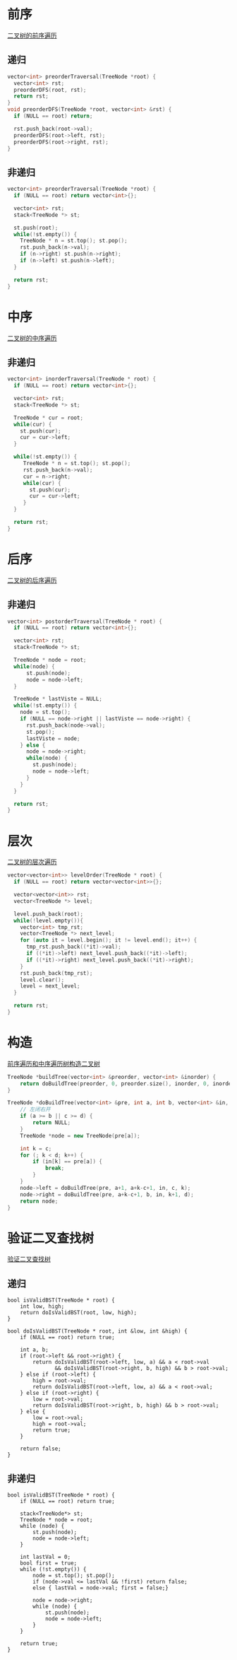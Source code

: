 # 前序

[二叉树的前序遍历](https://www.lintcode.com/problem/binary-tree-preorder-traversal/description)

## 递归

```c++
vector<int> preorderTraversal(TreeNode *root) {
  vector<int> rst;
  preorderDFS(root, rst);
  return rst;
}
void preorderDFS(TreeNode *root, vector<int> &rst) {
  if (NULL == root) return;

  rst.push_back(root->val);
  preorderDFS(root->left, rst);
  preorderDFS(root->right, rst);
}
```

## 非递归

```c++
vector<int> preorderTraversal(TreeNode *root) {
  if (NULL == root) return vector<int>{};

  vector<int> rst;
  stack<TreeNode *> st;

  st.push(root);
  while(!st.empty()) {
    TreeNode * n = st.top(); st.pop();
    rst.push_back(n->val);
    if (n->right) st.push(n->right);
    if (n->left) st.push(n->left);
  }

  return rst;
}
```

# 中序

[二叉树的中序遍历](https://www.lintcode.com/problem/binary-tree-inorder-traversal/description)

## 非递归

```c++
vector<int> inorderTraversal(TreeNode * root) {
  if (NULL == root) return vector<int>{};

  vector<int> rst;
  stack<TreeNode *> st;

  TreeNode * cur = root;
  while(cur) {
    st.push(cur);
    cur = cur->left;
  }

  while(!st.empty()) {
     TreeNode * n = st.top(); st.pop();
     rst.push_back(n->val);
     cur = n->right;
     while(cur) {
       st.push(cur);
       cur = cur->left;
     }
  }

  return rst;
}
```

# 后序

[二叉树的后序遍历](https://www.lintcode.com/problem/binary-tree-postorder-traversal/description)

## 非递归

```c++
vector<int> postorderTraversal(TreeNode * root) {
  if (NULL == root) return vector<int>{};

  vector<int> rst;
  stack<TreeNode *> st;

  TreeNode * node = root;
  while(node) {
      st.push(node);
      node = node->left;
  }

  TreeNode * lastViste = NULL;
  while(!st.empty()) {
    node = st.top();
    if (NULL == node->right || lastViste == node->right) {
      rst.push_back(node->val);
      st.pop();
      lastViste = node;
    } else {
      node = node->right;
      while(node) {
        st.push(node);
        node = node->left;
      }
    }
  }

  return rst;
}
```

# 层次
[二叉树的层次遍历](https://www.lintcode.com/problem/binary-tree-level-order-traversal/description)

```c++
vector<vector<int>> levelOrder(TreeNode * root) {
  if (NULL == root) return vector<vector<int>>{};

  vector<vector<int>> rst;
  vector<TreeNode *> level;

  level.push_back(root);
  while(!level.empty()){
    vector<int> tmp_rst;
    vector<TreeNode *> next_level;
    for (auto it = level.begin(); it != level.end(); it++) {
      tmp_rst.push_back((*it)->val);
      if ((*it)->left) next_level.push_back((*it)->left);
      if ((*it)->right) next_level.push_back((*it)->right);
    }
    rst.push_back(tmp_rst);
    level.clear();
    level = next_level;
  }

  return rst;
}
```

# 构造
[前序遍历和中序遍历树构造二叉树](https://www.lintcode.com/problem/construct-binary-tree-from-preorder-and-inorder-traversal/description)

```c++
TreeNode *buildTree(vector<int> &preorder, vector<int> &inorder) {
    return doBuildTree(preorder, 0, preorder.size(), inorder, 0, inorder.size());
}

TreeNode *doBuildTree(vector<int> &pre, int a, int b, vector<int> &in, int c, int d) {
    // 左闭右开
    if (a >= b || c >= d) {
        return NULL;
    }
    TreeNode *node = new TreeNode(pre[a]);

    int k = c;
    for (; k < d; k++) {
        if (in[k] == pre[a]) {
            break;
        }
    }
    node->left = doBuildTree(pre, a+1, a+k-c+1, in, c, k);
    node->right = doBuildTree(pre, a+k-c+1, b, in, k+1, d);
    return node;
}
```

# 验证二叉查找树
[验证二叉查找树](https://www.lintcode.com/problem/validate-binary-search-tree/description)
## 递归
```
bool isValidBST(TreeNode * root) {
    int low, high;
    return doIsValidBST(root, low, high);
}

bool doIsValidBST(TreeNode * root, int &low, int &high) {
    if (NULL == root) return true;
    
    int a, b;
    if (root->left && root->right) {
        return doIsValidBST(root->left, low, a) && a < root->val
               && doIsValidBST(root->right, b, high) && b > root->val;
    } else if (root->left) {
        high = root->val;
        return doIsValidBST(root->left, low, a) && a < root->val;
    } else if (root->right) {
        low = root->val;
        return doIsValidBST(root->right, b, high) && b > root->val;
    } else {
        low = root->val;
        high = root->val;
        return true;
    }
    
    return false;
}
```
## 非递归
```
bool isValidBST(TreeNode * root) {
    if (NULL == root) return true;
    
    stack<TreeNode*> st;
    TreeNode * node = root;
    while (node) {
        st.push(node);
        node = node->left;
    }
    
    int lastVal = 0;
    bool first = true;
    while (!st.empty()) {
        node = st.top(); st.pop();
        if (node->val <= lastVal && !first) return false;
        else { lastVal = node->val; first = false;}
        
        node = node->right;
        while (node) {
            st.push(node);
            node = node->left;
        }
    }
    
    return true;
}
```
